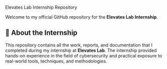 Elevates Lab Internship Repository

Welcome to my official GitHub repository for the **Elevates Lab Internship**.

## 📌 About the Internship

This repository contains all the work, reports, and documentation that I completed during my internship at **Elevates Lab**. The internship provided hands-on experience in the field of cybersecurity and practical exposure to real-world tools, techniques, and methodologies.
